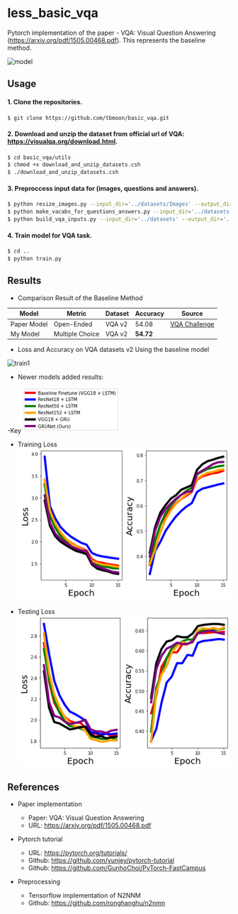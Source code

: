 # less_basic_vqa
Pytorch implementation of the paper - VQA: Visual Question Answering (https://arxiv.org/pdf/1505.00468.pdf). This represents the baseline method. 

![model](./png/basic_model.png)

## Usage 

#### 1. Clone the repositories.
```bash
$ git clone https://github.com/tbmoon/basic_vqa.git
```

#### 2. Download and unzip the dataset from official url of VQA: https://visualqa.org/download.html.

```bash
$ cd basic_vqa/utils
$ chmod +x download_and_unzip_datasets.csh
$ ./download_and_unzip_datasets.csh
```

#### 3. Preproccess input data for (images, questions and answers).

```bash
$ python resize_images.py --input_dir='../datasets/Images' --output_dir='../datasets/Resized_Images'  
$ python make_vacabs_for_questions_answers.py --input_dir='../datasets'
$ python build_vqa_inputs.py --input_dir='../datasets' --output_dir='../datasets'
```

#### 4. Train model for VQA task.

```bash
$ cd ..
$ python train.py
```

## Results

- Comparison Result of the Baseline Method 

| Model | Metric | Dataset | Accuracy | Source |
| --- | --- | --- | --- | --- |
| Paper Model | Open-Ended | VQA v2 | 54.08 | [VQA Challenge](https://visualqa.org/roe.html) |
| My Model | Multiple Choice | VQA v2 | **54.72** | |


- Loss and Accuracy on VQA datasets v2 Using the baseline model

![train1](./png/train.png)

- Newer models added results:

-Key
![key](./png/key.png)

- Training Loss
![train2](./png/final_train.png)

- Testing Loss
![testing](./png/final_test.png)



## References
* Paper implementation
  + Paper: VQA: Visual Question Answering
  + URL: https://arxiv.org/pdf/1505.00468.pdf
    
* Pytorch tutorial
  + URL: https://pytorch.org/tutorials/
  + Github: https://github.com/yunjey/pytorch-tutorial
  + Github: https://github.com/GunhoChoi/PyTorch-FastCampus

* Preprocessing
  + Tensorflow implementation of N2NNM
  + Github: https://github.com/ronghanghu/n2nmn
